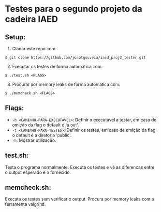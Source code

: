 # Testes para o segundo projeto da cadeira IAED
## Setup:
1. Clonar este repo com:
```
$ git clone https://github.com/joaotgouveia/iaed_proj2_tester.git
```
2. Executar os testes de forma automática com:
```
$ ./test.sh <FLAGS>
```
3. Procurar por memory leaks de forma automática com:
```
$ ./memcheck.sh <FLAGS>
```
## Flags:
* `-b <CAMINHO-PARA-EXECUTAVEL>`: Definir o executável a testar, em caso de omição da flag o default é 'a.out'.
* `-t <CAMINHO-PARA-TESTES>`: Definir os testes, em caso de omição da flag o default é a diretoria 'public'.
* `-h`: Mostrar utilização.
## test.sh:
Testa o programa normalmente. Executa os testes e vê as diferencas entre o output esperado e o fornecido.
## memcheck.sh:
Executa os testes sem verificar o output. Procura por memory leaks com a ferramenta valgrind.
